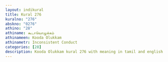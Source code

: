 ```yaml
---
layout: indikural
title: Kural 276
kuralno: "276"
abskno: "0276"
athino: "28"
athiname: கூடாவொழுக்கம்
athinameen: Kooda Olukkam
athinametr: Inconsistent Conduct
categories: [28]
description: Kooda Olukkam kural 276 with meaning in tamil and english 
---
```


